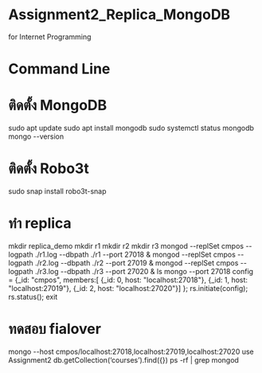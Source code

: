 # Assignment2_Replica_MongoDB
for Internet Programming
# Command Line
# ติดตั้ง MongoDB
sudo apt update
sudo apt install mongodb 
sudo systemctl status mongodb 
mongo --version 

# ติดตั้ง Robo3t
sudo snap install robo3t-snap 

# ทำ replica 
mkdir replica_demo 
mkdir r1
mkdir r2
mkdir r3
mongod --replSet cmpos --logpath ./r1.log --dbpath ./r1 --port 27018 &
mongod --replSet cmpos --logpath ./r2.log --dbpath ./r2 --port 27019 &
mongod --replSet cmpos --logpath ./r3.log --dbpath ./r3 --port 27020 &
ls 
mongo --port 27018
config = {_id: "cmpos", members:[
{_id: 0, host: "localhost:27018"},
 {_id: 1, host: "localhost:27019"},
 {_id: 2, host: "localhost:27020"}]
}; 
rs.initiate(config);
rs.status();
exit

# ทดสอบ fialover
mongo --host cmpos/localhost:27018,localhost:27019,localhost:27020
use Assignment2
db.getCollection(‘courses’).find({})
ps -rf | grep mongod
